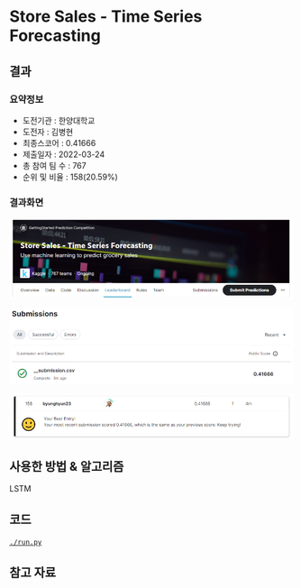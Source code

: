 # Store Sales - Time Series Forecasting

## 결과

### 요약정보

- 도전기관 : 한양대학교
- 도전자 : 김병현
- 최종스코어 : 0.41666
- 제출일자 : 2022-03-24
- 총 참여 팀 수 : 767
- 순위 및 비율 : 158(20.59%)

### 결과화면

![title](./img/title.PNG)

![score](./img/score.PNG)

![leaderboard](./img/leaderboard.PNG)

## 사용한 방법 & 알고리즘

LSTM

## 코드

[`./run.py`](./run.py)

## 참고 자료

